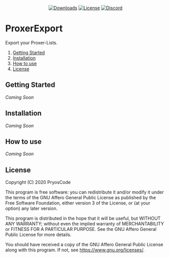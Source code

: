<p align="center">
    <a href="https://github.com/PryosCode/ProxerExport/raw/master/ProxerAutoWatchlist.user.js"><img src="https://img.shields.io/github/v/release/PryosCode/ProxerExport?label=Install" alt="Downloads"></a>
    <a href="https://github.com/PryosCode/ProxerExport/blob/master/LICENSE"><img src="https://img.shields.io/github/license/PryosCode/ProxerExport?label=License" alt="License"></a>
    <a href="https://discord.gg/bF2GRHq"><img src="https://discordapp.com/api/guilds/350302354639290379/widget.png" alt="Discord"></a>
</p>

# ProxerExport

Export your Proxer-Lists.

1. [Getting Started](#getting-started)
2. [Installation](#installation)
3. [How to use](#how-to-use)
4. [License](#license)

## Getting Started

_Coming Soon_

## Installation

_Coming Soon_

## How to use

_Coming Soon_

## License

Copyright (C) 2020 PryosCode

This program is free software: you can redistribute it and/or modify
it under the terms of the GNU Affero General Public License as published
by the Free Software Foundation, either version 3 of the License, or
    (at your option) any later version.

This program is distributed in the hope that it will be useful,
but WITHOUT ANY WARRANTY; without even the implied warranty of
MERCHANTABILITY or FITNESS FOR A PARTICULAR PURPOSE.  See the
GNU Affero General Public License for more details.

You should have received a copy of the GNU Affero General Public License
along with this program.  If not, see <https://www.gnu.org/licenses/>.